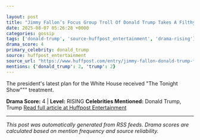 ```yaml
---

layout: post
title: "Jimmy Fallon’s Focus Group Troll Of Donald Trump Takes A Filthy Turn"""
date: 2025-08-07 05:26:28 +0000
categories: gossip
tags: ['donald-trump', 'source-huffpost_entertainment', 'drama-rising']
drama_score: 4
primary_celebrity: donald_trump
source: huffpost_entertainment
source_url: "https://www.huffpost.com/entry/jimmy-fallon-donald-trump-focus-group_n_6891d891e4b0eacd23de867a"""
mentions: {'donald_trump': 2, 'trump': 2}
---
```


The president's latest plan for the White House received "The Tonight Show""" treatment.

**Drama Score:** 4 | **Level:** RISING **Celebrities Mentioned:** Donald Trump, Trump [Read full article at Huffpost Entertainment](https://www.huffpost.com/entry/jimmy-fallon-donald-trump-focus-group_n_6891d891e4b0eacd23de867a)

---

*This post was automatically generated from RSS feeds. Drama scores are calculated based on mention frequency and source reliability.*